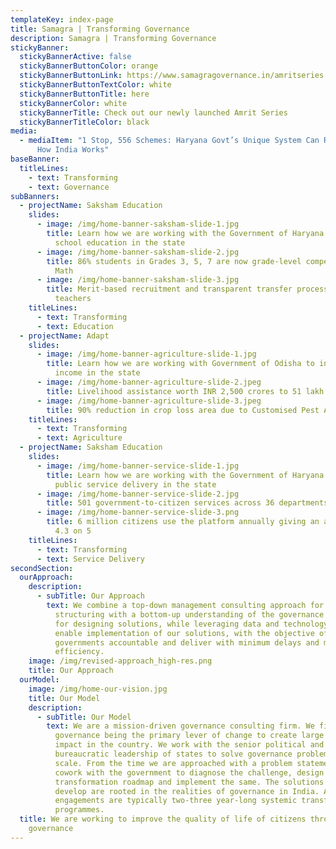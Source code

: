 ```yaml
---
templateKey: index-page
title: Samagra | Transforming Governance
description: Samagra | Transforming Governance
stickyBanner:
  stickyBannerActive: false
  stickyBannerButtonColor: orange
  stickyBannerButtonLink: https://www.samagragovernance.in/amritseries
  stickyBannerButtonTextColor: white
  stickyBannerButtonTitle: here
  stickyBannerColor: white
  stickyBannerTitle: Check out our newly launched Amrit Series
  stickyBannerTitleColor: black
media:
  - mediaItem: "1 Stop, 556 Schemes: Haryana Govt’s Unique System Can Revolutionise
      How India Works"
baseBanner:
  titleLines:
    - text: Transforming
    - text: Governance
subBanners:
  - projectName: Saksham Education
    slides:
      - image: /img/home-banner-saksham-slide-1.jpg
        title: Learn how we are working with the Government of Haryana to transform
          school education in the state
      - image: /img/home-banner-saksham-slide-2.jpg
        title: 86% students in Grades 3, 5, 7 are now grade-level competent in Hindi &
          Math
      - image: /img/home-banner-saksham-slide-3.jpg
        title: Merit-based recruitment and transparent transfer process for 1 lakh+
          teachers
    titleLines:
      - text: Transforming
      - text: Education
  - projectName: Adapt
    slides:
      - image: /img/home-banner-agriculture-slide-1.jpg
        title: Learn how we are working with Government of Odisha to increase farmers'
          income in the state
      - image: /img/home-banner-agriculture-slide-2.jpeg
        title: Livelihood assistance worth INR 2,500 crores to 51 lakh farmers
      - image: /img/home-banner-agriculture-slide-3.jpeg
        title: 90% reduction in crop loss area due to Customised Pest Advisory
    titleLines:
      - text: Transforming
      - text: Agriculture
  - projectName: Saksham Education
    slides:
      - image: /img/home-banner-service-slide-1.jpg
        title: Learn how we are working with the Government of Haryana to overhaul
          public service delivery in the state
      - image: /img/home-banner-service-slide-2.jpg
        title: 501 government-to-citizen services across 36 departments on one platform
      - image: /img/home-banner-service-slide-3.png
        title: 6 million citizens use the platform annually giving an average rating of
          4.3 on 5
    titleLines:
      - text: Transforming
      - text: Service Delivery
secondSection:
  ourApproach:
    description:
      - subTitle: Our Approach
        text: We combine a top-down management consulting approach for problem
          structuring with a bottom-up understanding of the governance ecosystem
          for designing solutions, while leveraging data and technology to
          enable implementation of our solutions, with the objective of making
          governments accountable and deliver with minimum delays and maximum
          efficiency.
    image: /img/revised-approach_high-res.png
    title: Our Approach
  ourModel:
    image: /img/home-our-vision.jpg
    title: Our Model
    description:
      - subTitle: Our Model
        text: We are a mission-driven governance consulting firm. We firmly believe in
          governance being the primary lever of change to create large scale
          impact in the country. We work with the senior political and
          bureaucratic leadership of states to solve governance problems at
          scale. From the time we are approached with a problem statement, we
          cowork with the government to diagnose the challenge, design a
          transformation roadmap and implement the same. The solutions we
          develop are rooted in the realities of governance in India. All our
          engagements are typically two-three year-long systemic transformation
          programmes.
  title: We are working to improve the quality of life of citizens through better
    governance
---
```


